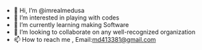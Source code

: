 - 👋 Hi, I’m @imrealmedusa
- 👀 I’m interested in playing with codes
- 🌱 I’m currently learning making Software
- 💞️ I’m looking to collaborate on any well-recognized organization
- 📫 How to reach me , Email:md413381@gmail.com

<!---
imrealmedusa/imrealmedusa is a ✨ special ✨ repository because its `README.md` (this file) appears on your GitHub profile.
You can click the Preview link to take a look at your changes.
--->
